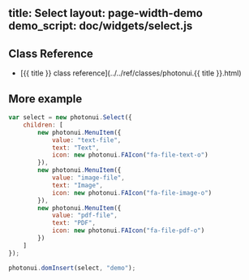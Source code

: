 title: Select
layout: page-width-demo
demo_script: doc/widgets/select.js
---

## Class Reference

* [{{ title }} class reference](../../ref/classes/photonui.{{ title }}.html)


## More example

```javascript
var select = new photonui.Select({
    children: [
        new photonui.MenuItem({
            value: "text-file",
            text: "Text",
            icon: new photonui.FAIcon("fa-file-text-o")
        }),
        new photonui.MenuItem({
            value: "image-file",
            text: "Image",
            icon: new photonui.FAIcon("fa-file-image-o")
        }),
        new photonui.MenuItem({
            value: "pdf-file",
            text: "PDF",
            icon: new photonui.FAIcon("fa-file-pdf-o")
        })
    ]
});

photonui.domInsert(select, "demo");
```


